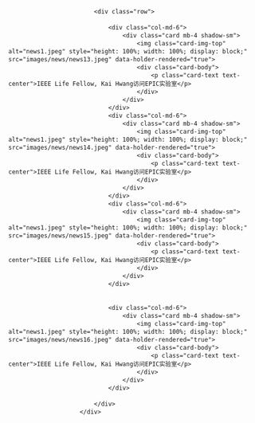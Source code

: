 ﻿<div class="container">


							<div class="row">

								<div class="col-md-6">
									<div class="card mb-4 shadow-sm">
										<img class="card-img-top"  alt="news1.jpeg" style="height: 100%; width: 100%; display: block;" src="images/news/news13.jpeg" data-holder-rendered="true">
										<div class="card-body">
											<p class="card-text text-center">IEEE Life Fellow, Kai Hwang访问EPIC实验室</p>
										</div>
									</div>
								</div>
								<div class="col-md-6">
									<div class="card mb-4 shadow-sm">
										<img class="card-img-top"  alt="news1.jpeg" style="height: 100%; width: 100%; display: block;" src="images/news/news14.jpeg" data-holder-rendered="true">
										<div class="card-body">
											<p class="card-text text-center">IEEE Life Fellow, Kai Hwang访问EPIC实验室</p>
										</div>
									</div>
								</div>
								<div class="col-md-6">
									<div class="card mb-4 shadow-sm">
										<img class="card-img-top"  alt="news1.jpeg" style="height: 100%; width: 100%; display: block;" src="images/news/news15.jpeg" data-holder-rendered="true">
										<div class="card-body">
											<p class="card-text text-center">IEEE Life Fellow, Kai Hwang访问EPIC实验室</p>
										</div>
									</div>
								</div>


								<div class="col-md-6">
									<div class="card mb-4 shadow-sm">
										<img class="card-img-top"  alt="news1.jpeg" style="height: 100%; width: 100%; display: block;" src="images/news/news16.jpeg" data-holder-rendered="true">
										<div class="card-body">
											<p class="card-text text-center">IEEE Life Fellow, Kai Hwang访问EPIC实验室</p>
										</div>
									</div>
								</div>

							</div>
						</div>